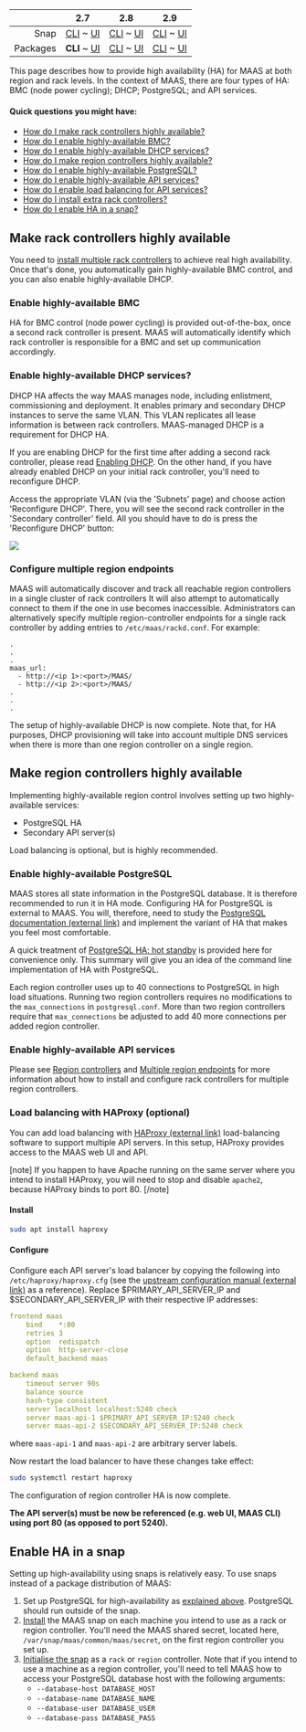 ||2.7|2.8|2.9|
|-----:|:-----:|:-----:|:-----:|
|Snap|[CLI](/t/high-availability-snap-2-7-cli/2682) ~ [UI](/t/high-availability-snap-2-7-ui/2683)|[CLI](/t/high-availability-snap-2-8-cli/2684) ~ [UI](/t/high-availability-snap-2-8-ui/2685)|[CLI](/t/high-availability-snap-2-9-cli/2686) ~ [UI](/t/high-availability-snap-2-9-ui/2687)|
|Packages|**CLI** ~ [UI](/t/high-availability-deb-2-7-ui/2689)|[CLI](/t/high-availability-deb-2-8-cli/2690) ~ [UI](/t/high-availability-deb-2-8-ui/2691)|[CLI](/t/high-availability-deb-2-9-cli/2692) ~ [UI](/t/high-availability-deb-2-9-ui/2693)|

<!-- deb-2-7-ui
||2.7|2.8|2.9|
|-----:|:-----:|:-----:|:-----:|
|Snap|[CLI](/t/high-availability-snap-2-7-cli/2682) ~ [UI](/t/high-availability-snap-2-7-ui/2683)|[CLI](/t/high-availability-snap-2-8-cli/2684) ~ [UI](/t/high-availability-snap-2-8-ui/2685)|[CLI](/t/high-availability-snap-2-9-cli/2686) ~ [UI](/t/high-availability-snap-2-9-ui/2687)|
|Packages|[CLI](/t/high-availability-deb-2-7-cli/2688) ~ **UI**|[CLI](/t/high-availability-deb-2-8-cli/2690) ~ [UI](/t/high-availability-deb-2-8-ui/2691)|[CLI](/t/high-availability-deb-2-9-cli/2692) ~ [UI](/t/high-availability-deb-2-9-ui/2693)|
 deb-2-7-ui -->

<!-- deb-2-8-cli
||2.7|2.8|2.9|
|-----:|:-----:|:-----:|:-----:|
|Snap|[CLI](/t/high-availability-snap-2-7-cli/2682) ~ [UI](/t/high-availability-snap-2-7-ui/2683)|[CLI](/t/high-availability-snap-2-8-cli/2684) ~ [UI](/t/high-availability-snap-2-8-ui/2685)|[CLI](/t/high-availability-snap-2-9-cli/2686) ~ [UI](/t/high-availability-snap-2-9-ui/2687)|
|Packages|[CLI](/t/high-availability-deb-2-7-cli/2688) ~ [UI](/t/high-availability-deb-2-7-ui/2689)||**CLI** ~ [UI](/t/high-availability-deb-2-8-ui/2691)|[CLI](/t/high-availability-deb-2-9-cli/2692) ~ [UI](/t/high-availability-deb-2-9-ui/2693)|
 deb-2-8-cli -->

<!-- deb-2-8-ui
||2.7|2.8|2.9|
|-----:|:-----:|:-----:|:-----:|
|Snap|[CLI](/t/high-availability-snap-2-7-cli/2682) ~ [UI](/t/high-availability-snap-2-7-ui/2683)|[CLI](/t/high-availability-snap-2-8-cli/2684) ~ [UI](/t/high-availability-snap-2-8-ui/2685)|[CLI](/t/high-availability-snap-2-9-cli/2686) ~ [UI](/t/high-availability-snap-2-9-ui/2687)|
|Packages|[CLI](/t/high-availability-deb-2-7-cli/2688) ~ [UI](/t/high-availability-deb-2-7-ui/2689)|[CLI](/t/high-availability-deb-2-8-cli/2690) ~ **UI**|[CLI](/t/high-availability-deb-2-9-cli/2692) ~ [UI](/t/high-availability-deb-2-9-ui/2693)|
 deb-2-8-ui -->

<!-- deb-2-9-cli
||2.7|2.8|2.9|
|-----:|:-----:|:-----:|:-----:|
|Snap|[CLI](/t/high-availability-snap-2-7-cli/2682) ~ [UI](/t/high-availability-snap-2-7-ui/2683)|[CLI](/t/high-availability-snap-2-8-cli/2684) ~ [UI](/t/high-availability-snap-2-8-ui/2685)|[CLI](/t/high-availability-snap-2-9-cli/2686) ~ [UI](/t/high-availability-snap-2-9-ui/2687)|
|Packages|[CLI](/t/high-availability-deb-2-7-cli/2688) ~ [UI](/t/high-availability-deb-2-7-ui/2689)|[CLI](/t/high-availability-deb-2-8-cli/2690) ~ [UI](/t/high-availability-deb-2-8-ui/2691)||**CLI** ~ [UI](/t/high-availability-deb-2-9-ui/2693)|
 deb-2-9-cli -->

<!-- deb-2-9-ui
||2.7|2.8|2.9|
|-----:|:-----:|:-----:|:-----:|
|Snap|[CLI](/t/high-availability-snap-2-7-cli/2682) ~ [UI](/t/high-availability-snap-2-7-ui/2683)|[CLI](/t/high-availability-snap-2-8-cli/2684) ~ [UI](/t/high-availability-snap-2-8-ui/2685)|[CLI](/t/high-availability-snap-2-9-cli/2686) ~ [UI](/t/high-availability-snap-2-9-ui/2687)|
|Packages|[CLI](/t/high-availability-deb-2-7-cli/2688) ~ [UI](/t/high-availability-deb-2-7-ui/2689)|[CLI](/t/high-availability-deb-2-8-cli/2690) ~ [UI](/t/high-availability-deb-2-8-ui/2691)|[CLI](/t/high-availability-deb-2-9-cli/2692) ~ **UI**|
 deb-2-9-ui -->

<!-- snap-2-7-cli
||2.7|2.8|2.9|
|-----:|:-----:|:-----:|:-----:|
|Snap|**CLI** ~ [UI](/t/high-availability-snap-2-7-ui/2683)|[CLI](/t/high-availability-snap-2-8-cli/2684) ~ [UI](/t/high-availability-snap-2-8-ui/2685)|[CLI](/t/high-availability-snap-2-9-cli/2686) ~ [UI](/t/high-availability-snap-2-9-ui/2687)|
|Packages|[CLI](/t/high-availability-deb-2-7-cli/2688) ~ [UI](/t/high-availability-deb-2-7-ui/2689)|[CLI](/t/high-availability-deb-2-8-cli/2690) ~ [UI](/t/high-availability-deb-2-8-ui/2691)|[CLI](/t/high-availability-deb-2-9-cli/2692) ~ [UI](/t/high-availability-deb-2-9-ui/2693)|
 snap-2-7-cli -->

<!-- snap-2-7-ui
||2.7|2.8|2.9|
|-----:|:-----:|:-----:|:-----:|
|Snap|[CLI](/t/high-availability-snap-2-7-cli/2682) ~ **UI**|[CLI](/t/high-availability-snap-2-8-cli/2684) ~ [UI](/t/high-availability-snap-2-8-ui/2685)|[CLI](/t/high-availability-snap-2-9-cli/2686) ~ [UI](/t/high-availability-snap-2-9-ui/2687)|
|Packages|[CLI](/t/high-availability-deb-2-7-cli/2688) ~ [UI](/t/high-availability-deb-2-7-ui/2689)|[CLI](/t/high-availability-deb-2-8-cli/2690) ~ [UI](/t/high-availability-deb-2-8-ui/2691)|[CLI](/t/high-availability-deb-2-9-cli/2692) ~ [UI](/t/high-availability-deb-2-9-ui/2693)|
 snap-2-7-ui -->

<!-- snap-2-8-cli
||2.7|2.8|2.9|
|-----:|:-----:|:-----:|:-----:|
|Snap|[CLI](/t/high-availability-snap-2-7-cli/2682) ~ [UI](/t/high-availability-snap-2-7-ui/2683)||**CLI** ~ [UI](/t/high-availability-snap-2-8-ui/2685)|[CLI](/t/high-availability-snap-2-9-cli/2686) ~ [UI](/t/high-availability-snap-2-9-ui/2687)|
|Packages|[CLI](/t/high-availability-deb-2-7-cli/2688) ~ [UI](/t/high-availability-deb-2-7-ui/2689)|[CLI](/t/high-availability-deb-2-8-cli/2690) ~ [UI](/t/high-availability-deb-2-8-ui/2691)|[CLI](/t/high-availability-deb-2-9-cli/2692) ~ [UI](/t/high-availability-deb-2-9-ui/2693)|
 snap-2-8-cli -->

<!-- snap-2-8-ui
||2.7|2.8|2.9|
|-----:|:-----:|:-----:|:-----:|
|Snap|[CLI](/t/high-availability-snap-2-7-cli/2682) ~ [UI](/t/high-availability-snap-2-7-ui/2683)|[CLI](/t/high-availability-snap-2-8-cli/2684) ~ **UI**|[CLI](/t/high-availability-snap-2-9-cli/2686) ~ [UI](/t/high-availability-snap-2-9-ui/2687)|
|Packages|[CLI](/t/high-availability-deb-2-7-cli/2688) ~ [UI](/t/high-availability-deb-2-7-ui/2689)|[CLI](/t/high-availability-deb-2-8-cli/2690) ~ [UI](/t/high-availability-deb-2-8-ui/2691)|[CLI](/t/high-availability-deb-2-9-cli/2692) ~ [UI](/t/high-availability-deb-2-9-ui/2693)|
 snap-2-8-ui -->

<!-- snap-2-9-cli
||2.7|2.8|2.9|
|-----:|:-----:|:-----:|:-----:|
|Snap|[CLI](/t/high-availability-snap-2-7-cli/2682) ~ [UI](/t/high-availability-snap-2-7-ui/2683)|[CLI](/t/high-availability-snap-2-8-cli/2684) ~ [UI](/t/high-availability-snap-2-8-ui/2685)||**CLI** ~ [UI](/t/high-availability-snap-2-9-ui/2687)|
|Packages|[CLI](/t/high-availability-deb-2-7-cli/2688) ~ [UI](/t/high-availability-deb-2-7-ui/2689)|[CLI](/t/high-availability-deb-2-8-cli/2690) ~ [UI](/t/high-availability-deb-2-8-ui/2691)|[CLI](/t/high-availability-deb-2-9-cli/2692) ~ [UI](/t/high-availability-deb-2-9-ui/2693)|
 snap-2-9-cli -->

<!-- snap-2-9-ui
||2.7|2.8|2.9|
|-----:|:-----:|:-----:|:-----:|
|Snap|[CLI](/t/high-availability-snap-2-7-cli/2682) ~ [UI](/t/high-availability-snap-2-7-ui/2683)|[CLI](/t/high-availability-snap-2-8-cli/2684) ~ [UI](/t/high-availability-snap-2-8-ui/2685)|[CLI](/t/high-availability-snap-2-9-cli/2686) ~ **UI**|
|Packages|[CLI](/t/high-availability-deb-2-7-cli/2688) ~ [UI](/t/high-availability-deb-2-7-ui/2689)|[CLI](/t/high-availability-deb-2-8-cli/2690) ~ [UI](/t/high-availability-deb-2-8-ui/2691)|[CLI](/t/high-availability-deb-2-9-cli/2692) ~ [UI](/t/high-availability-deb-2-9-ui/2693)|
 snap-2-9-ui -->

This page describes how to provide high availability (HA) for MAAS at both region and rack levels.  In the context of MAAS, there are four types of HA: BMC (node power cycling); DHCP; PostgreSQL; and API services.

#### Quick questions you might have:

* [How do I make rack controllers highly available?](/t/high-availability/804#heading--rack-controller-ha)
* [How do I enable highly-available BMC?](/t/high-availability/804#heading--bmc-ha)
* [How do I enable highly-available DHCP services?](/t/high-availability/804#heading--dhcp-ha)
* [How do I make region controllers highly available?](/t/high-availability/804#heading--region-controller-ha)
* [How do I enable highly-available PostgreSQL?](/t/high-availability/804#heading--postgresql-ha)
* [How do I enable highly-available API services?](/t/high-availability/804#heading--secondary-api-servers)
* [How do I enable load balancing for API services?](/t/high-availability/804#heading--load-balancing-with-haproxy-optional)
* [How do I install extra rack controllers?](/t/rack-controllers/771#heading--install-a-rack-controller)
* [How do I enable HA in a snap?](/t/high-availability/804#heading--snap)

<h2 id="heading--rack-controller-ha">Make rack controllers highly available</h2>

You need to [install multiple rack controllers](/t/rack-controllers/771#heading--install-a-rack-controller) to achieve real high availability.  Once that's done, you automatically gain highly-available BMC control, and you can also enable highly-available DHCP.

<h3 id="heading--bmc-ha">Enable highly-available BMC</h3>

HA for BMC control (node power cycling) is provided out-of-the-box, once a second rack controller is present. MAAS will automatically identify which rack controller is responsible for a BMC and set up communication accordingly.

<h3 id="heading--dhcp-ha">Enable highly-available DHCP services?</h3>

DHCP HA affects the way MAAS manages node, including enlistment, commissioning and deployment. It enables primary and secondary DHCP instances to serve the same VLAN. This VLAN replicates all lease information is between rack controllers. MAAS-managed DHCP is a requirement for DHCP HA.

If you are enabling DHCP for the first time after adding a second rack controller, please read [Enabling DHCP](/t/managing-dhcp/759#heading--enabling-dhcp).  On the other hand, if you have already enabled DHCP on your initial rack controller, you'll need to reconfigure DHCP.

Access the appropriate VLAN (via the 'Subnets' page) and choose action 'Reconfigure DHCP'. There, you will see the second rack controller in the 'Secondary controller' field. All you should have to do is press the 'Reconfigure DHCP' button:

<a href="external link" target = "_blank"><img src="external link"></a>

<h3 id="heading--multiple-region-endpoints">Configure multiple region endpoints</h3>

MAAS will automatically discover and track all reachable region controllers in a single cluster of rack controllers  It will also attempt to automatically connect to them if the one in use becomes inaccessible.  Administrators can alternatively specify multiple region-controller endpoints for a single rack controller by adding entries to `/etc/maas/rackd.conf`.  For example:

    .
    .
    .
    maas_url:
      - http://<ip 1>:<port>/MAAS/
      - http://<ip 2>:<port>/MAAS/
    .
    .
    .

The setup of highly-available DHCP is now complete.  Note that, for HA purposes, DHCP provisioning will take into account multiple DNS services when there is more than one region controller on a single region.

<h2 id="heading--region-controller-ha">Make region controllers highly available</h2>

Implementing highly-available region control involves setting up two highly-available services:

-   PostgreSQL HA
-   Secondary API server(s)

Load balancing is optional, but is highly recommended.

<h3 id="heading--postgresql-ha">Enable highly-available PostgreSQL</h3>

MAAS stores all state information in the PostgreSQL database. It is therefore recommended to run it in HA mode. Configuring HA for PostgreSQL is external to MAAS. You will, therefore, need to study the [PostgreSQL documentation (external link)](https://www.postgresql.org/docs/9.5/static/high-availability.html) and implement the variant of HA that makes you feel most comfortable.

A quick treatment of [PostgreSQL HA: hot standby](/t/postgresql-ha-hot-standby/803) is provided here for convenience only. This summary will give you an idea of the command line implementation of HA with PostgreSQL.

Each region controller uses up to 40 connections to PostgreSQL in high load situations. Running two region controllers requires no modifications to the `max_connections` in `postgresql.conf`. More than two region controllers require that `max_connections` be adjusted to add 40 more connections per added region controller.

<h3 id="heading--secondary-api-servers">Enable highly-available API services</h3>

Please see [Region controllers](/t/region-controllers/772) and [Multiple region endpoints](#heading--multiple-region-endpoints) for more information about how to install and configure rack controllers for multiple region controllers.

<h3 id="heading--load-balancing-with-haproxy-optional">Load balancing with HAProxy (optional)</h3>

You can add load balancing with [HAProxy (external link)](http://www.haproxy.org/) load-balancing software to support multiple API servers. In this setup, HAProxy provides access to the MAAS web UI and API.

[note]
If you happen to have Apache running on the same server where you intend to install HAProxy, you will need to stop and disable `apache2`, because HAProxy binds to port 80.
[/note]

<h4 id="heading--install">Install</h4>

``` bash
sudo apt install haproxy
```

<h4 id="heading--configure">Configure</h4>

Configure each API server's load balancer by copying the following into `/etc/haproxy/haproxy.cfg` (see the [upstream configuration manual (external link)](http://cbonte.github.io/haproxy-dconv/1.6/configuration.html) as a reference). Replace $PRIMARY_API_SERVER_IP and $SECONDARY_API_SERVER_IP with their respective IP addresses:

``` yaml
frontend maas
    bind    *:80
    retries 3
    option  redispatch
    option  http-server-close
    default_backend maas

backend maas
    timeout server 90s
    balance source
    hash-type consistent
    server localhost localhost:5240 check
    server maas-api-1 $PRIMARY_API_SERVER_IP:5240 check
    server maas-api-2 $SECONDARY_API_SERVER_IP:5240 check
```

where `maas-api-1` and `maas-api-2` are arbitrary server labels.

Now restart the load balancer to have these changes take effect:

``` bash
sudo systemctl restart haproxy
```

The configuration of region controller HA is now complete.

**The API server(s) must be now be referenced (e.g. web UI, MAAS CLI) using port 80 (as opposed to port 5240).**

<h2 id="heading--snap">Enable HA in a snap</h2>

Setting up high-availability using snaps is relatively easy. To use snaps instead of a package distribution of MAAS:

1.  Set up PostgreSQL for high-availability as [explained above](/t/high-availability/804#heading--postgresql-ha). PostgreSQL should run outside of the snap.
2.  [Install](/t/maas-installation-from-a-snap/773#heading--install-from-snap) the MAAS snap on each machine you intend to use as a rack or region controller. You'll need the MAAS shared secret, located here, `/var/snap/maas/common/maas/secret`, on the first region controller you set up.
3.  [Initialise the snap](/t/maas-installation-from-a-snap/773#heading--initialisation) as a `rack` or `region` controller. Note that if you intend to use a machine as a region controller, you'll need to tell MAAS how to access your PostgreSQL database host with the following arguments:
    -   `--database-host DATABASE_HOST`
    -   `--database-name DATABASE_NAME`
    -   `--database-user DATABASE_USER`
    -   `--database-pass DATABASE_PASS`

<!-- LINKS -->